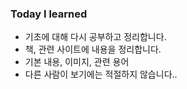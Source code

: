 ﻿### Today I learned
- 기초에 대해 다시 공부하고 정리합니다.
- 책, 관련 사이트에 내용을 정리합니다.
- 기본 내용, 이미지, 관련 용어
- 다른 사람이 보기에는 적절하지 않습니다.. 